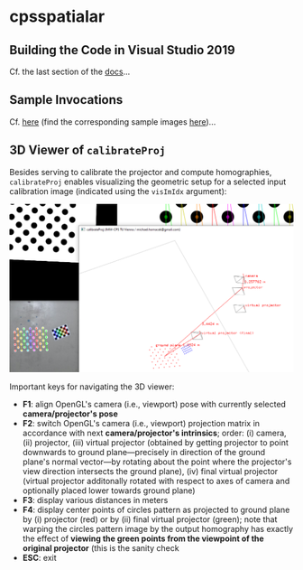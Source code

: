 # cpsspatialar

## Building the Code in Visual Studio 2019

Cf. the last section of the [docs](docs/docs.pdf)...

## Sample Invocations

Cf. [here](docs/sample_invocations.txt) (find the corresponding sample images [here](docs/sample_data))...

## 3D Viewer of `calibrateProj`

Besides serving to calibrate the projector and compute homographies, `calibrateProj` enables visualizing the geometric setup for a selected input calibration image (indicated using the `visImIdx` argument):

![](docs/splash.png)

Important keys for navigating the 3D viewer:

* **F1**: align OpenGL's camera (i.e., viewport) pose with currently selected **camera/projector's pose**
* **F2**: switch OpenGL's camera (i.e., viewport) projection matrix in accordance with next **camera/projector's intrinsics**; order: (i) camera, (ii) projector, (iii) virtual projector (obtained by getting projector to point downwards to ground plane—precisely in direction of the ground plane's normal vector—by rotating about the point where the projector's view direction intersects the ground plane), (iv) final virtual projector (virtual projector additonally rotated with respect to axes of camera and optionally placed lower towards ground plane)
* **F3**: display various distances in meters
* **F4**: display center points of circles pattern as projected to ground plane by (i) projector (red) or by (ii) final virtual projector (green); note that warping the circles pattern image by the output homography has exactly the effect of **viewing the green points from the viewpoint of the original projector** (this is the sanity check 
* **ESC**: exit
